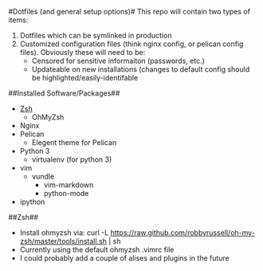#Dotfiles (and general setup options)#
This repo will contain two types of items:

1. Dotfiles which can be symlinked in production
2. Customized configuration files (think nginx config, or pelican config files). Obviously these will need to be:
    - Censored for sensitive informaiton (passwords, etc.)
    - Updateable on new installations (changes to default config should be highlighted/easily-identifable

##Installed Software/Packages##
- [Zsh](https://github.com/McGinn/dotfiles#Zsh)
    - OhMyZsh
- Nginx
- Pelican
    - Elegent theme for Pelican
- Python 3
    - virtualenv (for python 3)
- vim
    - vundle
        - vim-markdown
        - python-mode
- ipython

##<a name="Zsh">Zsh</a>##
- Install ohmyzsh via:
    curl -L https://raw.github.com/robbyrussell/oh-my-zsh/master/tools/install.sh | sh
- Currently using the default ohmyzsh .vimrc file
- I could probably add a couple of alises and plugins in the future
